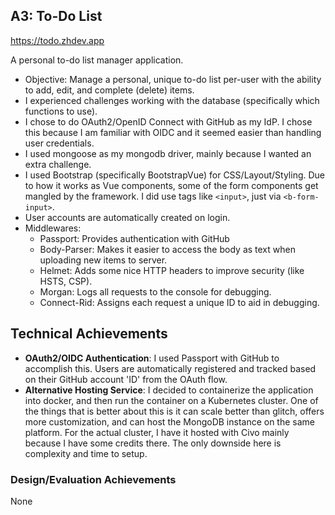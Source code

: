 ## A3: To-Do List

https://todo.zhdev.app

A personal to-do list manager application.

- Objective: Manage a personal, unique to-do list per-user with the ability to add, edit, and complete (delete) items.
- I experienced challenges working with the database (specifically which functions to use).
- I chose to do OAuth2/OpenID Connect with GitHub as my IdP. I chose this because I am familiar with OIDC and it seemed easier than handling user credentials.
- I used mongoose as my mongodb driver, mainly because I wanted an extra challenge.
- I used Bootstrap (specifically BootstrapVue) for CSS/Layout/Styling. Due to how it works as Vue components, some of the form components get mangled by the framework. I did use tags like `<input>`, just via `<b-form-input>`.
- User accounts are automatically created on login.
- Middlewares:
  - Passport: Provides authentication with GitHub
  - Body-Parser: Makes it easier to access the body as text when uploading new items to server.
  - Helmet: Adds some nice HTTP headers to improve security (like HSTS, CSP).
  - Morgan: Logs all requests to the console for debugging.
  - Connect-Rid: Assigns each request a unique ID to aid in debugging.

## Technical Achievements
- **OAuth2/OIDC Authentication**: I used Passport with GitHub to accomplish this. Users are automatically registered and tracked based on their GitHub account 'ID' from the OAuth flow.
- **Alternative Hosting Service**: I decided to containerize the application into docker, and then run the container on a Kubernetes cluster. One of the things that is better about this is it can scale better than glitch, offers more customization, and can host the MongoDB instance on the same platform. For the actual cluster, I have it hosted with Civo mainly because I have some credits there. The only downside here is complexity and time to setup.

### Design/Evaluation Achievements
None